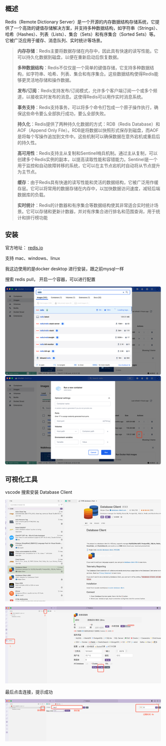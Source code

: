 
## 概述
Redis（Remote Dictionary Server）是一个开源的内存数据结构存储系统，它提供了一个高效的键值存储解决方案，并支持多种数据结构，如字符串（Strings）、哈希（Hashes）、列表（Lists）、集合（Sets）和有序集合（Sorted Sets）等。它被广泛应用于缓存、消息队列、实时统计等场景。

> **内存存储**：Redis主要将数据存储在内存中，因此具有快速的读写性能。它可以持久化数据到磁盘，以便在重新启动后恢复数据。
> 
> **多种数据结构**：Redis不仅仅是一个简单的键值存储，它支持多种数据结构，如字符串、哈希、列表、集合和有序集合。这些数据结构使得Redis能够更灵活地存储和操作数据。
> 
> **发布/订阅**：Redis支持发布/订阅模式，允许多个客户端订阅一个或多个频道，以接收实时发布的消息。这使得Redis可以用作实时消息系统。
>
> **事务支持**：Redis支持事务，可以将多个命令打包成一个原子操作执行，确保这些命令要么全部执行成功，要么全部失败。
> 
> **持久化**：Redis提供了两种持久化数据的方式：RDB（Redis Database）和AOF（Append Only File）。RDB是将数据以快照形式保存到磁盘，而AOF是将每个写操作追加到文件中。这些机制可以确保数据在意外宕机或重启后的持久性。
>
> **高可用性**：Redis支持主从复制和Sentinel哨兵机制。通过主从复制，可以创建多个Redis实例的副本，以提高读取性能和容错能力。Sentinel是一个用于监控和自动故障转移的系统，它可以在主节点宕机时自动将从节点提升为主节点。
>
> **缓存**：由于Redis具有快速的读写性能和灵活的数据结构，它被广泛用作缓存层。它可以将常用的数据存储在内存中，以加快数据访问速度，减轻后端数据库的负载。
> 
> **实时统计**：Redis的计数器和有序集合等数据结构使其非常适合实时统计场景。它可以存储和更新计数器，并对有序集合进行排名和范围查询，用于统计和排行榜功能

## 安装
官方地址： [redis.io](https://redis.io/docs/latest/operate/oss_and_stack/install/install-redis/)

支持 mac、windows、linux

我这边使用的是docker desktop 进行安装，跟之前mysql一样

搜索 redis pull， 开启一个容器，可以进行配置

![img_18.png](img_18.png)
![img_19.png](img_19.png)
## 可视化工具
vscode 搜索安装 Database Client

![img_20.png](img_20.png)

![img_21.png](img_21.png)

最后点击连接，提示成功

![img_22.png](img_22.png)
